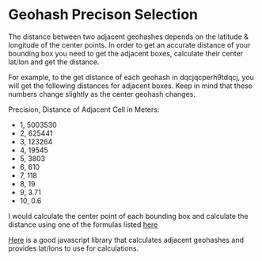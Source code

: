 # Geohash Precison Selection

The distance between two adjacent geohashes depends on the latitude & longitude of the center points. In order to get an accurate distance of your bounding box you need to get the adjacent boxes, calculate their center lat/lon and get the distance.

For example, to the get distance of each geohash in dqcjqcperh9tdqcj, you will get the following distances for adjacent boxes. Keep in mind that these numbers change slightly as the center geohash changes.

Precision, Distance of Adjacent Cell in Meters:
- 1, 5003530
- 2, 625441
- 3, 123264
- 4, 19545
- 5, 3803
- 6, 610
- 7, 118
- 8, 19
- 9, 3.71
- 10, 0.6

I would calculate the center point of each bounding box and calculate the distance using one of the formulas listed [here](http://www.movable-type.co.uk/scripts/latlong.html)

[Here](https://github.com/davetroy/geohash-js) is a good javascript library that calculates adjacent geohashes and provides lat/lons to use for calculations.
